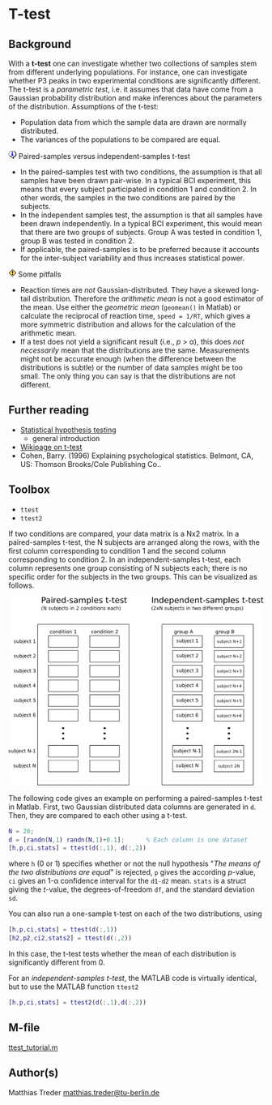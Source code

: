 # T-test


## Background

With a **t-test** one can investigate whether two collections of samples stem
from different underlying populations. For instance, one can investigate whether
P3 peaks in two experimental conditions are significantly different. The t-test
is a *parametric test*, i.e. it assumes that data have come from a Gaussian
probability distribution and make inferences about the parameters of the
distribution. Assumptions of the t-test:

* Population data from which the sample data are drawn are normally distributed.
* The variances of the populations to be compared are equal.

![{i}](_static/icon-info.png "{i}") Paired-samples versus independent-samples
t-test

* In the paired-samples test with two conditions, the assumption is that all
  samples have been drawn pair-wise. In a typical BCI experiment, this means
  that every subject participated in condition 1 and condition 2. In other
  words, the samples in the two conditions are paired by the subjects.
* In the independent samples test, the assumption is that all samples have been
  drawn independently. In a typical BCI experiment, this would mean that there
  are two groups of subjects. Group A was tested in condition 1, group B was
  tested in condition 2.
* If applicable, the paired-samples is to be preferred because it accounts for
  the inter-subject variability and thus increases statistical power.

![\<!\>](_static/attention.png "<!>") Some pitfalls

* Reaction times are *not* Gaussian-distributed. They have a skewed long-tail
  distribution. Therefore the *arithmetic mean* is not a good estimator of the
  mean. Use either the *geometric mean* (`geomean()` in Matlab) or calculate the
  reciprocal of reaction time, `speed = 1/RT`, which gives a more symmetric
  distribution and allows for the calculation of the arithmetic mean.
* If a test does not yield a significant result (i.e., *p* \> α), this does *not
  necessarily* mean that the distributions are the same. Measurements might not
  be accurate enough (when the difference between the distributions is subtle)
  or the number of data samples might be too small. The only thing you can say
  is that the distributions are not different.

## Further reading

* [Statistical hypothesis testing](http://en.wikipedia.org/wiki/Statistical_hypothesis_testing)
  - general introduction
* [Wikipage on t-test](http://en.wikipedia.org/wiki/Student%27s_t-test)
* Cohen, Barry. (1996)  Explaining psychological statistics. Belmont, CA, US:
  Thomson Brooks/Cole Publishing Co..

## Toolbox

* `ttest`
* `ttest2`

If two conditions are compared, your data matrix is a Nx2 matrix. In a
paired-samples t-test, the N subjects are arranged along the rows, with the
first column corresponding to condition 1 and the second column corresponding to
condition 2. In an independent-samples t-test, each column represents one group
consisting of N subjects each; there is no specific order for the subjects in
the two groups. This can be visualized as follows.

![t-test](_static/ToolboxStatisticsTtest.png)

The following code gives an example on performing a paired-samples t-test in
Matlab. First, two Gaussian distributed data columns are generated in `d`. Then,
they are compared to each other using a t-test.


```matlab
N = 20;
d = [randn(N,1) randn(N,1)+0.1];      % Each column is one dataset
[h,p,ci,stats] = ttest(d(:,1), d(:,2))
```

where `h` (0 or 1) specifies whether or not the null hypothesis "*The means of
the two distributions are equal*" is rejected, `p` gives the according
*p*-value, `ci` gives an 1-α confidence interval for the `d1-d2` mean. `stats`
is a struct giving the *t*-value, the degrees-of-freedom `df`, and the standard
deviation `sd`.

You can also run a one-sample t-test on each of the two distributions, using


```matlab
[h,p,ci,stats] = ttest(d(:,1))
[h2,p2,ci2,stats2] = ttest(d(:,2))
```

In this case, the t-test tests whether the mean of each distribution is
significantly different from 0.

For an *independent-samples t-test*, the MATLAB code is virtually identical, but
to use the MATLAB function `ttest2`

```matlab
[h,p,ci,stats] = ttest2(d(:,1),d(:,2))
```

## M-file

[ttest\_tutorial.m](_static/ttest_tutorial.m)

## Author(s)

Matthias Treder
[matthias.treder@tu-berlin.de](mailto:matthias.treder@tu-berlin.de)

